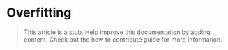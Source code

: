# Overfitting

> This article is a stub. Help improve this documentation by adding content. Check out the how to contribute guide for more information. 
